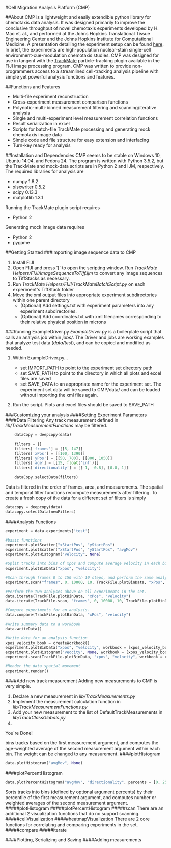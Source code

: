 #Cell Migration Analysis Platform (CMP)

##About
CMP is a lightweight and easily extendible python library for chemotaxis data analysis. It was designed primarily to improve the conclusive throughput of novel chemotaxis experiments developed by H. Mao et. al., and performed at the Johns Hopkins Translational Tissue Engineering Center and the Johns Hopkins Institute for Computational Medicine. A presentation detailing the experiment setup can be found [here](www.google.com). In brief, the experiments are high-population nuclear-stain single-cell environment-cue-modulation chemotaxis studies. CMP was designed for use in tangent with the [TrackMate](https://github.com/fiji/TrackMate/) particle-tracking plugin available in the FIJI image processing program. CMP was written to provide non-programmers access to a streamlined cell-tracking analysis pipeline with simple yet powerful analysis functions and features. 

##Functions and Features
- Multi-file experiment reconstruction
- Cross-experiment measurement comparison functions
- Polynotic-multi-binned measurement filtering and scanning/iterative analysis
- Single and multi-experiment level measurement correlation functions
- Result serialization in excel
- Scripts for batch-file TrackMate processing and generating mock chemotaxis image data
- Simple code and file structure for easy extension and interfacing
- Turn-key ready for analysis

##Installation and Dependencies
CMP seems to be stable on Windows 10, Ubuntu 14.04, and Fedora 24. The program is written with Python 3.5.2, but the TrackMate and mock-data scripts are in Python 2 and IJM, respectively.
The required libraries for analysis are
- numpy 1.8.2
- xlsxwriter 0.5.2
- scipy 0.13.3
- matplotlib 1.3.1

Running the TrackMate plugin script requires
- Python 2

Generating mock image data requires
- Python 2
- pygame

##Getting Started
###Importing image sequence data to CMP
1. Install FIJI
2. Open FIJI and press '[' to open the scripting window. Run *TrackMate Helpers/FIJI/ImageSequenceToTiff.ijm* to convert any image sequences to TiffStacks as necessary.
2. Run *TrackMate Helpers/FIJI/TrackMateBatchScript.py* on each experiment's TiffStack folder
3. Move the xml output files into appropriate experiment subdirectories within one parent directory
   * (Optional) Add settings.txt with experiment parameters into any experiment subdirectories.
   * (Optional) Add coordinates.txt with xml filenames corresponding to their relative physical position in microns

###Running ExampleDriver.py
*ExampleDriver.py* is a boilerplate script that calls an analysis job within *jobs/*. The Driver and jobs are working examples that analyze test data (*data/test*), and can be copied and modified as needed.
1. Within ExampleDriver.py... 
   * set IMPORT_PATH to point to the experiment set directory path
   * set SAVE_PATH to point to the directory in which all plots and excel files are saved
   * set SAVE_DATA to an appropriate name for the experiment set. The experiment set data will be saved to CMP/data/ and can be loaded without importing the xml files again.

2. Run the script. Plots and excel files should be saved to SAVE_PATH

###Customizing your analysis
####Setting Experiment Parameters
####Data Filtering
Any track measurement defined in *lib/TrackMeasurementFunctions* may be filtered.

```python
	dataCopy = deepcopy(data)

	filters = {}
	filters['frames'] = [[5, 147]]
	filters['xPos'] = [[100, 1390]]
	filters['yPos'] = [[50, 700], [[800, 1050]]
	filters['age'] = [[15, float('inf')]]
	filters['directionality'] = [[-1, -0.8], [0.8, 1]]
	
	dataCopy.selectData(filters)
```
Data is filtered in the order of frames, area, and measurements. The spatial and temporal filter functions recompute measurements after filtering. To create a fresh copy of the data for a different set of filters is simply 
```python
datacopy = deepcopy(data)
datacopy.selectData(newFilters)
```
####Analysis Functions
```python
experiment = data.experiments['test']

#basic functions
experiment.plotScatter("xStartPos", "yStartPos")
experiment.plotScatter("xStartPos", "yStartPos", "avgMov")
experiment.plotHistogram("velocity", None)

#Split tracks into bins of xpos and compute average velocity in each bin.
experiment.plotBinData("xpos", "velocity")

#Scan through frames 0 to 150 with 10 steps, and perform the same analysis as above.
experiment.scan("frames", 0, 10000, 10, TrackFile.plotBinData, "xPos", "velocity")

#Perform the two analyses above on all experiments in the set. 
data.iterate(TrackFile.plotBinData, "xPos", "velocity")
data.iterate(TrackFile.scan, "frames", 0, 10000, 10, TrackFile.plotBinData, "xPos", "velocity")

#Compare experiments for an analysis.
data.compare(TrackFile.plotBinData, "xPos", "velocity")

#Write summary data to a workbook
data.writeData()

#Write data for an analysis function
xpos_velocity_book = createWorkbook()
experiment.plotBinData("xpos", "velocity", workbook = [xpos_velocity_book, "plotBinData"])
experiment.plotHistogram("veocity", None, workbook = [xpos_velocity_book, "histogram"])
experiment.scan(TrackFile.plotBinData, "xpos", "velocity", workbook = createWorkbook())

#Render the data spatial movement
experiment.render()
```
####Add new track measurement
Adding new measurements to CMP is very simple.
1. Declare a new measurement in *lib/TrackMeasurements.py*
2. Implement the measurement calculation function in *lib/TrackMeasurementFunctions.py*
3. Add your new measurement to the list of DefaultTrackMeasurements in *lib/TrackClassGlobals.py*
4. 
You're Done!

bins tracks based on the first measurement argument, and computes the age-weighted average of the second measurement argument within each bin. The weight can be changed to any measurement. 
####plotHistogram
```python
data.plotHistogram("avgMov", None)
```
####plotPercentHistogram
```python
data.plotPercentHistogram("avgMov", "directionality", percents = [0, 25, 50, 75, 100])
```
Sorts tracks into bins (defined by optional argument percents) by their percentile of the first measurement argument, and computes number or weighted averages of the second measurement argument.
#####plotHistogram
#####plotPercentHistogram
#####scan
There are an additional 2 visualization functions that do no support scanning.
#####cellVisualization
#####heatmapVisualization
There are 2 core functions for correlating and comparing experiments in the set.
#####compare
#####iterate

####Plotting, Serializing and Saving
####Adding measurements


